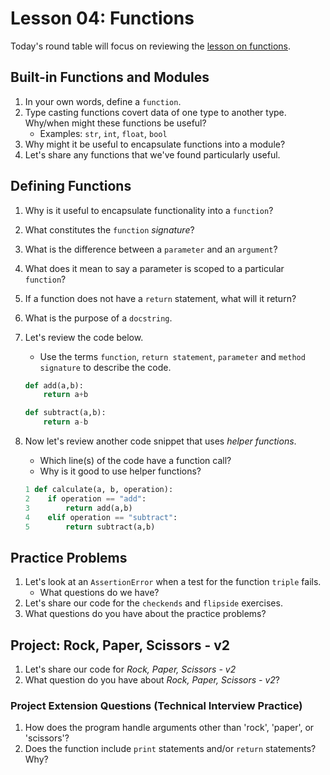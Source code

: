 # Lesson 04: Functions

Today's round table will focus on reviewing the [lesson on functions](https://colab.research.google.com/drive/1e8CaljqZrKJyFm7Ry5qHynp7GdoVHFLk?usp=sharing).

## Built-in Functions and Modules

1. In your own words, define a `function`.
1. Type casting functions covert data of one type to another type. Why/when might these functions be useful?
    * Examples: `str`, `int`, `float`, `bool`
1. Why might it be useful to encapsulate functions into a module?
1. Let's share any functions that we've found particularly useful.

## Defining Functions

1. Why is it useful to encapsulate functionality into a `function`?
1. What constitutes the `function` *signature*?
1. What is the difference between a `parameter` and an `argument`?
1. What does it mean to say a parameter is scoped to a particular `function`?
1. If a function does not have a `return` statement, what will it return?
1. What is the purpose of a `docstring`.
1. Let's review the code below. 
    * Use the terms `function`, `return statement`, `parameter` and `method signature` to describe the code.

    ```python
    def add(a,b):
        return a+b

    def subtract(a,b):
        return a-b
    ```
1. Now let's review another code snippet that uses *helper functions*. 
    * Which line(s) of the code have a function call?
    * Why is it good to use helper functions?

     ```python
    1 def calculate(a, b, operation):
    2    if operation == "add":
    3        return add(a,b)
    4    elif operation == "subtract":
    5        return subtract(a,b)
    ```

## Practice Problems
1. Let's look at an `AssertionError` when a test for the function `triple` fails. 
    * What questions do we have?
1. Let's share our code for the `checkends` and `flipside` exercises.
1. What questions do you have about the practice problems?

## Project: Rock, Paper, Scissors - v2
1. Let's share our code for *Rock, Paper, Scissors - v2*
1. What question do you have about *Rock, Paper, Scissors - v2*?

### Project Extension Questions (Technical Interview Practice)
1. How does the program handle arguments other than 'rock', 'paper', or 'scissors'?
1. Does the function include `print` statements and/or `return` statements? Why?